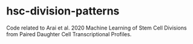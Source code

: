 # hsc-division-patterns
Code related to Arai et al. 2020 Machine Learning of Stem Cell Divisions from Paired Daughter Cell Transcriptional Profiles.
